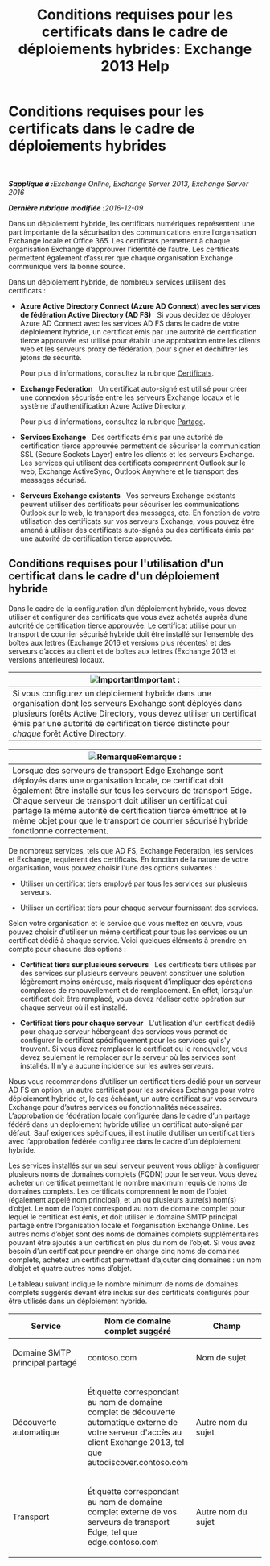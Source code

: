 ﻿---
title: 'Conditions requises pour les certificats dans le cadre de déploiements hybrides: Exchange 2013 Help'
TOCTitle: Conditions requises pour les certificats dans le cadre de déploiements hybrides
ms:assetid: 48d532cc-29f9-4009-9d2d-f19a9c13c320
ms:mtpsurl: https://technet.microsoft.com/fr-fr/library/Hh563848(v=EXCHG.150)
ms:contentKeyID: 50479667
ms.date: 01/10/2018
mtps_version: v=EXCHG.150
ms.translationtype: HT
---

# Conditions requises pour les certificats dans le cadre de déploiements hybrides

 

_<strong>Sapplique à :</strong>Exchange Online, Exchange Server 2013, Exchange Server 2016_

_<strong>Dernière rubrique modifiée :</strong>2016-12-09_

Dans un déploiement hybride, les certificats numériques représentent une part importante de la sécurisation des communications entre l’organisation Exchange locale et Office 365. Les certificats permettent à chaque organisation Exchange d’approuver l’identité de l’autre. Les certificats permettent également d’assurer que chaque organisation Exchange communique vers la bonne source.

Dans un déploiement hybride, de nombreux services utilisent des certificats :

  - **Azure Active Directory Connect (Azure AD Connect) avec les services de fédération Active Directory (AD FS)**   Si vous décidez de déployer Azure AD Connect avec les services AD FS dans le cadre de votre déploiement hybride, un certificat émis par une autorité de certification tierce approuvée est utilisé pour établir une approbation entre les clients web et les serveurs proxy de fédération, pour signer et déchiffrer les jetons de sécurité.
    
    Pour plus d'informations, consultez la rubrique [Certificats](http://go.microsoft.com/fwlink/p/?linkid=205993).

  - **Exchange Federation**   Un certificat auto-signé est utilisé pour créer une connexion sécurisée entre les serveurs Exchange locaux et le système d'authentification Azure Active Directory.
    
    Pour plus d'informations, consultez la rubrique [Partage](https://technet.microsoft.com/fr-fr/library/dd638083\(v=exchg.150\)).

  - **Services Exchange**   Des certificats émis par une autorité de certification tierce approuvée permettent de sécuriser la communication SSL (Secure Sockets Layer) entre les clients et les serveurs Exchange. Les services qui utilisent des certificats comprennent Outlook sur le web, Exchange ActiveSync, Outlook Anywhere et le transport des messages sécurisé.

  - **Serveurs Exchange existants**   Vos serveurs Exchange existants peuvent utiliser des certificats pour sécuriser les communications Outlook sur le web, le transport des messages, etc. En fonction de votre utilisation des certificats sur vos serveurs Exchange, vous pouvez être amené à utiliser des certificats auto-signés ou des certificats émis par une autorité de certification tierce approuvée.

## Conditions requises pour l'utilisation d'un certificat dans le cadre d'un déploiement hybride

Dans le cadre de la configuration d’un déploiement hybride, vous devez utiliser et configurer des certificats que vous avez achetés auprès d’une autorité de certification tierce approuvée. Le certificat utilisé pour un transport de courrier sécurisé hybride doit être installé sur l’ensemble des boîtes aux lettres (Exchange 2016 et versions plus récentes) et des serveurs d’accès au client et de boîtes aux lettres (Exchange 2013 et versions antérieures) locaux.

<table>
<thead>
<tr class="header">
<th><img src="images/Dn151301.important(EXCHG.150).gif" title="Important" alt="Important" />Important :</th>
</tr>
</thead>
<tbody>
<tr class="odd">
<td>Si vous configurez un déploiement hybride dans une organisation dont les serveurs Exchange sont déployés dans plusieurs forêts Active Directory, vous devez utiliser un certificat émis par une autorité de certification tierce distincte pour <em>chaque</em> forêt Active Directory.</td>
</tr>
</tbody>
</table>


<table>
<thead>
<tr class="header">
<th><img src="images/Dn986544.note(EXCHG.150).gif" title="Remarque" alt="Remarque" />Remarque :</th>
</tr>
</thead>
<tbody>
<tr class="odd">
<td>Lorsque des serveurs de transport Edge Exchange sont déployés dans une organisation locale, ce certificat doit également être installé sur tous les serveurs de transport Edge. Chaque serveur de transport doit utiliser un certificat qui partage la même autorité de certification tierce émettrice et le même objet pour que le transport de courrier sécurisé hybride fonctionne correctement.</td>
</tr>
</tbody>
</table>


De nombreux services, tels que AD FS, Exchange Federation, les services et Exchange, requièrent des certificats. En fonction de la nature de votre organisation, vous pouvez choisir l'une des options suivantes :

  - Utiliser un certificat tiers employé par tous les services sur plusieurs serveurs.

  - Utiliser un certificat tiers pour chaque serveur fournissant des services.

Selon votre organisation et le service que vous mettez en œuvre, vous pouvez choisir d'utiliser un même certificat pour tous les services ou un certificat dédié à chaque service. Voici quelques éléments à prendre en compte pour chacune des options :

  - **Certificat tiers sur plusieurs serveurs**   Les certificats tiers utilisés par des services sur plusieurs serveurs peuvent constituer une solution légèrement moins onéreuse, mais risquent d'impliquer des opérations complexes de renouvellement et de remplacement. En effet, lorsqu'un certificat doit être remplacé, vous devez réaliser cette opération sur chaque serveur où il est installé.

  - **Certificat tiers pour chaque serveur**   L'utilisation d'un certificat dédié pour chaque serveur hébergeant des services vous permet de configurer le certificat spécifiquement pour les services qui s'y trouvent. Si vous devez remplacer le certificat ou le renouveler, vous devez seulement le remplacer sur le serveur où les services sont installés. Il n'y a aucune incidence sur les autres serveurs.

Nous vous recommandons d’utiliser un certificat tiers dédié pour un serveur AD FS en option, un autre certificat pour les services Exchange pour votre déploiement hybride et, le cas échéant, un autre certificat sur vos serveurs Exchange pour d’autres services ou fonctionnalités nécessaires. L’approbation de fédération locale configurée dans le cadre d’un partage fédéré dans un déploiement hybride utilise un certificat auto-signé par défaut. Sauf exigences spécifiques, il est inutile d’utiliser un certificat tiers avec l’approbation fédérée configurée dans le cadre d’un déploiement hybride.

Les services installés sur un seul serveur peuvent vous obliger à configurer plusieurs noms de domaines complets (FQDN) pour le serveur. Vous devez acheter un certificat permettant le nombre maximum requis de noms de domaines complets. Les certificats comprennent le nom de l’objet (également appelé nom principal), et un ou plusieurs autre(s) nom(s) d’objet. Le nom de l’objet correspond au nom de domaine complet pour lequel le certificat est émis, et doit utiliser le domaine SMTP principal partagé entre l’organisation locale et l’organisation Exchange Online. Les autres noms d’objet sont des noms de domaines complets supplémentaires pouvant être ajoutés à un certificat en plus du nom de l’objet. Si vous avez besoin d’un certificat pour prendre en charge cinq noms de domaines complets, achetez un certificat permettant d’ajouter cinq domaines : un nom d’objet et quatre autres noms d’objet.

Le tableau suivant indique le nombre minimum de noms de domaines complets suggérés devant être inclus sur des certificats configurés pour être utilisés dans un déploiement hybride.


<table>
<colgroup>
<col style="width: 33%" />
<col style="width: 33%" />
<col style="width: 33%" />
</colgroup>
<thead>
<tr class="header">
<th>Service</th>
<th>Nom de domaine complet suggéré</th>
<th>Champ</th>
</tr>
</thead>
<tbody>
<tr class="odd">
<td><p>Domaine SMTP principal partagé</p></td>
<td><p>contoso.com</p></td>
<td><p>Nom de sujet</p></td>
</tr>
<tr class="even">
<td><p>Découverte automatique</p></td>
<td><p>Étiquette correspondant au nom de domaine complet de découverte automatique externe de votre serveur d'accès au client Exchange 2013, tel que autodiscover.contoso.com</p></td>
<td><p>Autre nom du sujet</p></td>
</tr>
<tr class="odd">
<td><p>Transport</p></td>
<td><p>Étiquette correspondant au nom de domaine complet externe de vos serveurs de transport Edge, tel que edge.contoso.com</p></td>
<td><p>Autre nom du sujet</p></td>
</tr>
</tbody>
</table>

